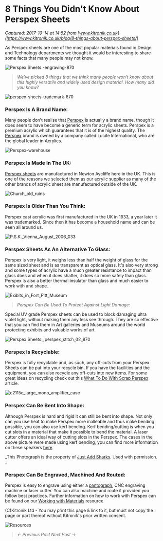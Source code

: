 # 8 Things You Didn't Know About Perspex Sheets

_Captured: 2017-10-14 at 14:52 from [www.kitronik.co.uk](https://www.kitronik.co.uk/blog/8-things-about-perspex-sheets/)_

As Perspex sheets are one of the most popular materials found in Design and Technology departments we thought it would be interesting to share some facts that many people may not know.

![Perspex Sheets -engraving-870](https://www.kitronik.co.uk/wp/wp-content/uploads/2016/07/perspex-engraving-870.jpg)

> _We've picked 8 things that we think many people won't know about this highly versatile and widely used design material. How many did you know?_

![perspex-sheets-trademark-870](https://www.kitronik.co.uk/wp/wp-content/uploads/2016/07/perspex-sheets-trademark-870.jpg)

### Perspex Is A Brand Name:

Many people don't realise that [Perspex](https://www.kitronik.co.uk/materials/perspex.html) is actually a brand name, though it does seem to have become a generic term for acrylic sheets. Perspex is a premium acrylic which guarantees that it is of the highest quality. The [Perspex](http://www.perspex.co.uk/) brand is owned by a company called Lucite International, who are the global leader in Acrylics.

![Perspex-warehouse](https://www.kitronik.co.uk/wp/wp-content/uploads/2016/07/Perspex-warehouse.jpg)

### Perspex Is Made In The UK:

[Perspex sheets](https://www.kitronik.co.uk/materials/perspex.html) are manufactured in Newton Aycliffe here in the UK. This is one of the reasons we selected them as our acrylic supplier as many of the other brands of acrylic sheet are manufactured outside of the UK.

![Church_old_ruins](https://www.kitronik.co.uk/wp/wp-content/uploads/2016/07/Church_old_ruins.jpg)

### Perspex Is Older Than You Think:

Perspex cast acrylic was first manufactured in the UK in 1933, a year later it was trademarked. Since then it has become a household name and can be seen all around us.

![P.S.K._Vienna_August_2006_033](https://www.kitronik.co.uk/wp/wp-content/uploads/2016/07/P.S.K._Vienna_August_2006_033.jpg)

### Perspex Sheets As An Alternative To Glass:

Perspex is very light, it weighs less than half the weight of glass for the same sized sheet and is as transparent as optical glass. It's also very strong and some types of acrylic have a much greater resistance to impact than glass does and when it does shatter, it does so more safely than glass. Perspex is also a better thermal insulator than glass and much easier to work with and shape.

![Exibits_in_Fort_Pitt_Museum](https://www.kitronik.co.uk/wp/wp-content/uploads/2016/07/Exibits_in_Fort_Pitt_Museum.jpg)

> _Perspex Can Be Used To Protect Against Light Damage:_

Special UV grade Perspex sheets can be used to block damaging ultra violet light, without making them any less see through. They are so effective that you can find them in Art galleries and Museums around the world protecting exhibits and valuable works of art.

![Perspex Sheets _perspex_stitch_02_870](https://www.kitronik.co.uk/wp/wp-content/uploads/2016/04/scrap_perspex_stitch_02_870.jpg)

### Perspex Is Recyclable:

Perspex is fully recyclable and, as such, any off-cuts from your Perspex Sheets can be put into your recycle bin. If you have the facilities and the equipment, you can also recycle any off-cuts into new items. For some great ideas on recycling check out this [What To Do With Scrap Perspex](https://www.kitronik.co.uk/blog/what-to-do-with-scrap-perspex/) article.

![c2115c_large_mono_amplifier_case](https://www.kitronik.co.uk/wp/wp-content/uploads/2016/07/c2115c_large_mono_amplifier_case.jpg)

### Perspex Can Be Bent Into Shape:

Although Perspex is hard and rigid it can still be bent into shape. Not only can you use heat to make Perspex more malleable and thus make bending possible, you can also use kerf bending. Kerf bending/cutting is when you cut slots in a material that make it possible to bend the material. A laser cutter offers an ideal way of cutting slots in the Perspex. The cases in the above picture were made using kerf bending, you can find more information on these speakers [here](https://www.kitronik.co.uk/blog/perspex-amplifier-case-resources/).

_This Photograph is the property of [Just Add Sharks](http://justaddsharks.co.uk/). Used with permission. _

### Perspex Can Be Engraved, Machined And Routed:

Perspex is easy to engrave using either a [pantograph](https://en.wikipedia.org/wiki/Pantograph), CNC engraving machine or laser cutter. You can also machine and route it provided you follow best practices. Further information on how to work with Perspex can be found on our [Working with Materials](https://www.kitronik.co.uk/blog/working-with-materials/) resource.

(C)Kitronik Ltd - You may print this page & link to it, but must not copy the page or part thereof without Kitronik's prior written consent.

![Resources](https://www.kitronik.co.uk/img/banners/resources.png)

> _<- Previous Post Next Post ->_
